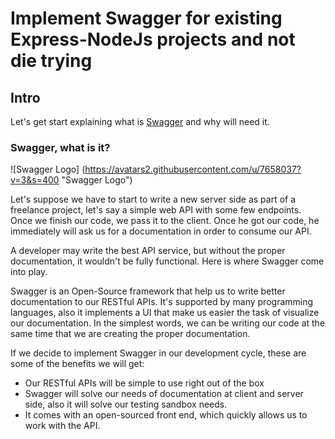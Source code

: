 # Implement Swagger for existing Express-NodeJs projects and not die trying

## Intro
Let's get start explaining what is [Swagger](http://swagger.io/) and why will need it.
### Swagger, what is it?

![Swagger Logo] (https://avatars2.githubusercontent.com/u/7658037?v=3&s=400 "Swagger Logo")

Let's suppose we have to start to write a new server side as part of a freelance project, let's say a simple web API with some few endpoints.
Once we finish our code, we pass it to the client. Once he got our code, he immediately will ask us for a documentation in order to
consume our API.

A developer may write the best API service, but without the proper documentation, it wouldn't be fully functional.
Here is where Swagger come into play.

Swagger is an Open-Source framework that help us to write better documentation to our RESTful APIs. It's supported by many programming languages, also it implements a UI that make us easier the task of visualize our documentation. In the simplest words, we can be writing
our code at the same time that we are creating the proper documentation.

If we decide to implement Swagger in our development cycle, these are some of the benefits we will get:
- Our RESTful APIs will be simple to use right out of the box
- Swagger will solve our needs of documentation at client and server side, also it will solve our testing sandbox needs.
- It comes with an open-sourced front end, which quickly allows us to work with the API.
